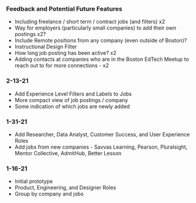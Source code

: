 ### Feedback and Potential Future Features

- Including freelance / short term / contract jobs (and filters) x2
- Way for employers (particularly small companies) to add their own postings x2?
- Include Remote positions from any company (even outside of Boston)?
- Instructional Design Filter
- How long job posting has been active? x2
- Adding contacts at companies who are in the Boston EdTech Meetup to reach out to for more connections - x2

### 2-13-21

- Add Experience Level Filters and Labels to Jobs
- More compact view of job postings / company
- Some indication of which jobs are newly added

### 1-31-21

- Add Researcher, Data Analyst, Customer Success, and User Experience Roles
- Add jobs from new companies - Savvas Learning, Pearson, Pluralsight, Mentor Collective, AdmitHub, Better Lesson

### 1-16-21

- Initial prototype
- Product, Engineering, and Designer Roles
- Group by company and jobs
